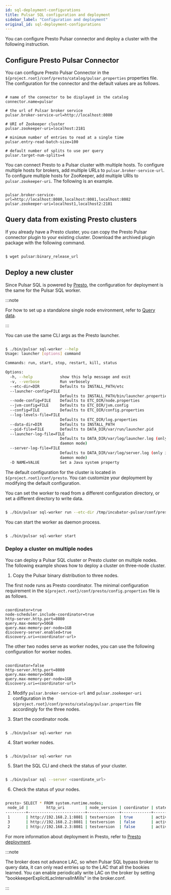 ```yaml
---
id: sql-deployment-configurations
title: Pulsar SQL configuration and deployment
sidebar_label: "Configuration and deployment"
original_id: sql-deployment-configurations
---
```


You can configure Presto Pulsar connector and deploy a cluster with the following instruction.

## Configure Presto Pulsar Connector
You can configure Presto Pulsar Connector in the `${project.root}/conf/presto/catalog/pulsar.properties` properties file. The configuration for the connector and the default values are as follows.

```properties

# name of the connector to be displayed in the catalog
connector.name=pulsar

# the url of Pulsar broker service
pulsar.broker-service-url=http://localhost:8080

# URI of Zookeeper cluster
pulsar.zookeeper-uri=localhost:2181

# minimum number of entries to read at a single time
pulsar.entry-read-batch-size=100

# default number of splits to use per query
pulsar.target-num-splits=4

```

You can connect Presto to a Pulsar cluster with multiple hosts. To configure multiple hosts for brokers, add multiple URLs to `pulsar.broker-service-url`. To configure multiple hosts for ZooKeeper, add multiple URIs to `pulsar.zookeeper-uri`. The following is an example.

```

pulsar.broker-service-url=http://localhost:8080,localhost:8081,localhost:8082
pulsar.zookeeper-uri=localhost1,localhost2:2181

```

## Query data from existing Presto clusters

If you already have a Presto cluster, you can copy the Presto Pulsar connector plugin to your existing cluster. Download the archived plugin package with the following command.

```bash

$ wget pulsar:binary_release_url

```

## Deploy a new cluster

Since Pulsar SQL is powered by [Presto](https://prestosql.io), the configuration for deployment is the same for the Pulsar SQL worker.

:::note

For how to set up a standalone single node environment, refer to [Query data](sql-getting-started.md).

:::

You can use the same CLI args as the Presto launcher.

```bash

$ ./bin/pulsar sql-worker --help
Usage: launcher [options] command

Commands: run, start, stop, restart, kill, status

Options:
  -h, --help            show this help message and exit
  -v, --verbose         Run verbosely
  --etc-dir=DIR         Defaults to INSTALL_PATH/etc
  --launcher-config=FILE
                        Defaults to INSTALL_PATH/bin/launcher.properties
  --node-config=FILE    Defaults to ETC_DIR/node.properties
  --jvm-config=FILE     Defaults to ETC_DIR/jvm.config
  --config=FILE         Defaults to ETC_DIR/config.properties
  --log-levels-file=FILE
                        Defaults to ETC_DIR/log.properties
  --data-dir=DIR        Defaults to INSTALL_PATH
  --pid-file=FILE       Defaults to DATA_DIR/var/run/launcher.pid
  --launcher-log-file=FILE
                        Defaults to DATA_DIR/var/log/launcher.log (only in
                        daemon mode)
  --server-log-file=FILE
                        Defaults to DATA_DIR/var/log/server.log (only in
                        daemon mode)
  -D NAME=VALUE         Set a Java system property

```

The default configuration for the cluster is located in `${project.root}/conf/presto`. You can customize your deployment by modifying the default configuration.

You can set the worker to read from a different configuration directory, or set a different directory to write data.

```bash

$ ./bin/pulsar sql-worker run --etc-dir /tmp/incubator-pulsar/conf/presto --data-dir /tmp/presto-1

```

You can start the worker as daemon process.

```bash

$ ./bin/pulsar sql-worker start

```

### Deploy a cluster on multiple nodes

You can deploy a Pulsar SQL cluster or Presto cluster on multiple nodes. The following example shows how to deploy a cluster on three-node cluster.

1. Copy the Pulsar binary distribution to three nodes.

The first node runs as Presto coordinator. The minimal configuration requirement in the `${project.root}/conf/presto/config.properties` file is as follows.

```properties

coordinator=true
node-scheduler.include-coordinator=true
http-server.http.port=8080
query.max-memory=50GB
query.max-memory-per-node=1GB
discovery-server.enabled=true
discovery.uri=<coordinator-url>

```

The other two nodes serve as worker nodes, you can use the following configuration for worker nodes.

```properties

coordinator=false
http-server.http.port=8080
query.max-memory=50GB
query.max-memory-per-node=1GB
discovery.uri=<coordinator-url>

```

2. Modify `pulsar.broker-service-url` and  `pulsar.zookeeper-uri` configuration in the `${project.root}/conf/presto/catalog/pulsar.properties` file accordingly for the three nodes.

3. Start the coordinator node.

```

$ ./bin/pulsar sql-worker run

```

4. Start worker nodes.

```

$ ./bin/pulsar sql-worker run

```

5. Start the SQL CLI and check the status of your cluster.

```bash

$ ./bin/pulsar sql --server <coordinate_url>

```

6. Check the status of your nodes.

```bash

presto> SELECT * FROM system.runtime.nodes;
 node_id |        http_uri         | node_version | coordinator | state
---------+-------------------------+--------------+-------------+--------
 1       | http://192.168.2.1:8081 | testversion  | true        | active
 3       | http://192.168.2.2:8081 | testversion  | false       | active
 2       | http://192.168.2.3:8081 | testversion  | false       | active

```

For more information about deployment in Presto, refer to [Presto deployment](https://prestosql.io/docs/current/installation/deployment.html).

:::note

The broker does not advance LAC, so when Pulsar SQL bypass broker to query data, it can only read entries up to the LAC that all the bookies learned. You can enable periodically write LAC on the broker by setting "bookkeeperExplicitLacIntervalInMills" in the broker.conf.

:::

